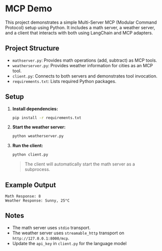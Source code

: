# MCP Demo

This project demonstrates a simple Multi-Server MCP (Modular Command Protocol) setup using Python. It includes a math server, a weather server, and a client that interacts with both using LangChain and MCP adapters.

## Project Structure

- `mathserver.py`: Provides math operations (add, subtract) as MCP tools.
- `weatherserver.py`: Provides weather information for cities as an MCP tool.
- `client.py`: Connects to both servers and demonstrates tool invocation.
- `requirements.txt`: Lists required Python packages.

## Setup

1. **Install dependencies:**
   ```sh
   pip install -r requirements.txt
   ```

2. **Start the weather server:**
   ```sh
   python weatherserver.py
   ```

3. **Run the client:**
   ```sh
   python client.py
   ```
   > The client will automatically start the math server as a subprocess.

## Example Output

```
Math Response: 8
Weather Response: Sunny, 25°C
```

## Notes

- The math server uses `stdio` transport.
- The weather server uses `streamable_http` transport on `http://127.0.0.1:8000/mcp`.
- Update the `api_key` in `client.py` for the language model